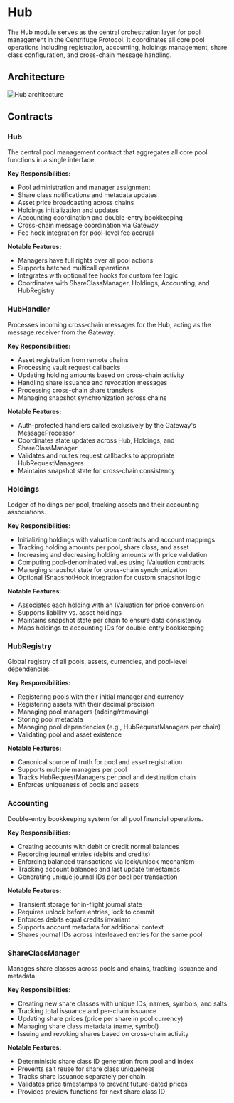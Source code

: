 # Hub

The Hub module serves as the central orchestration layer for pool management in the Centrifuge Protocol. It coordinates all core pool operations including registration, accounting, holdings management, share class configuration, and cross-chain message handling.

## Architecture

![Hub architecture](http://www.plantuml.com/plantuml/proxy?cache=no&src=https://github.com/centrifuge/protocol/blob/readme-updates/docs/architecture/core/hub.puml)

## Contracts

### Hub

The central pool management contract that aggregates all core pool functions in a single interface.

**Key Responsibilities:**
- Pool administration and manager assignment
- Share class notifications and metadata updates
- Asset price broadcasting across chains
- Holdings initialization and updates
- Accounting coordination and double-entry bookkeeping
- Cross-chain message coordination via Gateway
- Fee hook integration for pool-level fee accrual

**Notable Features:**
- Managers have full rights over all pool actions
- Supports batched multicall operations
- Integrates with optional fee hooks for custom fee logic
- Coordinates with ShareClassManager, Holdings, Accounting, and HubRegistry

### HubHandler

Processes incoming cross-chain messages for the Hub, acting as the message receiver from the Gateway.

**Key Responsibilities:**
- Asset registration from remote chains
- Processing vault request callbacks
- Updating holding amounts based on cross-chain activity
- Handling share issuance and revocation messages
- Processing cross-chain share transfers
- Managing snapshot synchronization across chains

**Notable Features:**
- Auth-protected handlers called exclusively by the Gateway's MessageProcessor
- Coordinates state updates across Hub, Holdings, and ShareClassManager
- Validates and routes request callbacks to appropriate HubRequestManagers
- Maintains snapshot state for cross-chain consistency

### Holdings

Ledger of holdings per pool, tracking assets and their accounting associations.

**Key Responsibilities:**
- Initializing holdings with valuation contracts and account mappings
- Tracking holding amounts per pool, share class, and asset
- Increasing and decreasing holding amounts with price validation
- Computing pool-denominated values using IValuation contracts
- Managing snapshot state for cross-chain synchronization
- Optional ISnapshotHook integration for custom snapshot logic

**Notable Features:**
- Associates each holding with an IValuation for price conversion
- Supports liability vs. asset holdings
- Maintains snapshot state per chain to ensure data consistency
- Maps holdings to accounting IDs for double-entry bookkeeping

### HubRegistry

Global registry of all pools, assets, currencies, and pool-level dependencies.

**Key Responsibilities:**
- Registering pools with their initial manager and currency
- Registering assets with their decimal precision
- Managing pool managers (adding/removing)
- Storing pool metadata
- Managing pool dependencies (e.g., HubRequestManagers per chain)
- Validating pool and asset existence

**Notable Features:**
- Canonical source of truth for pool and asset registration
- Supports multiple managers per pool
- Tracks HubRequestManagers per pool and destination chain
- Enforces uniqueness of pools and assets

### Accounting

Double-entry bookkeeping system for all pool financial operations.

**Key Responsibilities:**
- Creating accounts with debit or credit normal balances
- Recording journal entries (debits and credits)
- Enforcing balanced transactions via lock/unlock mechanism
- Tracking account balances and last update timestamps
- Generating unique journal IDs per pool per transaction

**Notable Features:**
- Transient storage for in-flight journal state
- Requires unlock before entries, lock to commit
- Enforces debits equal credits invariant
- Supports account metadata for additional context
- Shares journal IDs across interleaved entries for the same pool

### ShareClassManager

Manages share classes across pools and chains, tracking issuance and metadata.

**Key Responsibilities:**
- Creating new share classes with unique IDs, names, symbols, and salts
- Tracking total issuance and per-chain issuance
- Updating share prices (price per share in pool currency)
- Managing share class metadata (name, symbol)
- Issuing and revoking shares based on cross-chain activity

**Notable Features:**
- Deterministic share class ID generation from pool and index
- Prevents salt reuse for share class uniqueness
- Tracks share issuance separately per chain
- Validates price timestamps to prevent future-dated prices
- Provides preview functions for next share class ID
